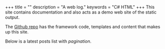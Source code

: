 +++
title = ""
description = "A web log."
keywords = "C# HTML"
+++
This site contains documentation and also acts as a demo web site of the static output.

The [Github repo](https://github.com/krompaco/record-collector) has the framework code, templates and content that makes up this site.

Below is a latest posts list with _pagination_.
